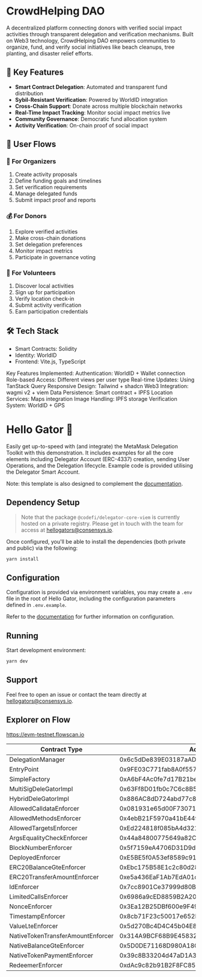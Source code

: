 # CrowdHelping DAO

A decentralized platform connecting donors with verified social impact activities through transparent delegation and verification mechanisms. Built on Web3 technology, CrowdHelping DAO empowers communities to organize, fund, and verify social initiatives like beach cleanups, tree planting, and disaster relief efforts.

## 🌟 Key Features

- **Smart Contract Delegation**: Automated and transparent fund distribution
- **Sybil-Resistant Verification**: Powered by WorldID integration
- **Cross-Chain Support**: Donate across multiple blockchain networks
- **Real-Time Impact Tracking**: Monitor social impact metrics live
- **Community Governance**: Democratic fund allocation system
- **Activity Verification**: On-chain proof of social impact

## 🔄 User Flows

### 🎯 For Organizers
1. Create activity proposals
2. Define funding goals and timelines
3. Set verification requirements
4. Manage delegated funds
5. Submit impact proof and reports

### 💰 For Donors
1. Explore verified activities
2. Make cross-chain donations
3. Set delegation preferences
4. Monitor impact metrics
5. Participate in governance voting

### 🤝 For Volunteers
1. Discover local activities
2. Sign up for participation
3. Verify location check-in
4. Submit activity verification
5. Earn participation credentials

## 🛠 Tech Stack

- Smart Contracts: Solidity
- Identity: WorldID
- Frontend: Vite.js, TypeScript

Key Features Implemented:
Authentication: WorldID + Wallet connection
Role-based Access: Different views per user type
Real-time Updates: Using TanStack Query
Responsive Design: Tailwind + shadcn
Web3 Integration: wagmi v2 + viem
Data Persistence: Smart contract + IPFS
Location Services: Maps integration
Image Handling: IPFS storage
Verification System: WorldID + GPS

# Hello Gator 🐊

Easily get up-to-speed with (and integrate) the MetaMask Delegation Toolkit with this demonstration. It includes examples for all the core elements including Delegator Account (ERC-4337) creation, sending User Operations, and the Delegation lifecycle. Example code is provided utilising the Delegator Smart Account.

Note: this template is also designed to complement the [documentation](https://docs.gator.metamask.io).

## Dependency Setup

> Note that the package `@codefi/delegator-core-viem` is currently hosted on a private registry. Please get in touch with the team for access at hellogators@consensys.io.

Once configured, you'll be able to install the dependencies (both private and public) via the following:

```sh
yarn install
```

## Configuration

Configuration is provided via environment variables, you may create a `.env` file in the root of Hello Gator, including the configuration parameters defined in `.env.example`.

Refer to the [documentation](https://docs.gator.metamask.io) for further information on configuration.

## Running

Start development environment:

```sh
yarn dev
```

## Support

Feel free to open an issue or contact the team directly at [hellogators@consensys.io](mailto:hellogators@consensys.io).


## Explorer on Flow

https://evm-testnet.flowscan.io


| Contract Type                     | Address                                    |
| --------------------------------- | ------------------------------------------ |
| DelegationManager                 | 0x6c5dDe839E03187aADb2a2EdD87ebE0b64Ac4Eaf |
| EntryPoint                        | 0x9FE03C771fab8A0f5574AdB946642A52b533c824 |
| SimpleFactory                     | 0xA6bF4Ac0fe7d17B21beDa3BB4aE38CB83Cb31d6E |
| MultiSigDeleGatorImpl             | 0x63Ff8D01fb0c7C6c8B586C4C24f04306f4415366 |
| HybridDeleGatorImpl               | 0x886AC8dD724abd77c8CD6A9e91108196C788dd9d |
| AllowedCalldataEnforcer           | 0x081931e65d00F7307159389C3678AbC65cE1270C |
| AllowedMethodsEnforcer            | 0x4ebB21F5970a41bE449FC0BF28a9fD99aA9D312A |
| AllowedTargetsEnforcer            | 0xEd224818f085bA4d3217eB366729ec9d2be229C9 |
| ArgsEqualityCheckEnforcer         | 0x44a84800775649a82C169cb1e19475D434f1827f |
| BlockNumberEnforcer               | 0x5f7159eA4706D31D9d4551E3E1e3bC3C96Ceb1C3 |
| DeployedEnforcer                  | 0xE5BE5f0A53ef8589c91246595894F82f1a2Fb9E5 |
| ERC20BalanceGteEnforcer           | 0xEbc175B58E1c2c80d280879C368DD4ce6AFf87D0 |
| ERC20TransferAmountEnforcer       | 0xe5a436EaF1Ab7EdA01cb4533d97F951EAc9E5A42 |
| IdEnforcer                        | 0x7cc8901Ce37999d80B0BB409b454B5Cf4bbDf2b2 |
| LimitedCallsEnforcer              | 0x6986a9cED8859B2A207BD6d3465e100897A1ebD7 |
| NonceEnforcer                     | 0x3Ea12B25DBf600e9F49188955143e0628b68a82C |
| TimestampEnforcer                 | 0x8cb71F23c50017e652bAB445113E36271B958e15 |
| ValueLteEnforcer                  | 0x5d270Bc4D4C45b04E8074f70cdC95689Dc7798C2 |
| NativeTokenTransferAmountEnforcer | 0x314A9BCF68B9E4583270273c07Fd241580df4fe5 |
| NativeBalanceGteEnforcer          | 0x5D0DE71168D980A18C07ec7B657Cdab3510C2559 |
| NativeTokenPaymentEnforcer        | 0x39c8B33204d47aD1A3b6aCC013c8Ac11aEce746e |
| RedeemerEnforcer                  | 0xdAc9c82b91B2F8FC852f597C874EC86cb2E8BB61 |